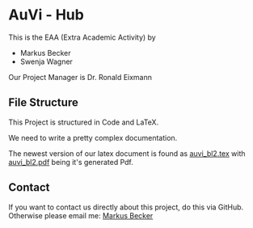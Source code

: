AuVi - Hub
==========
This is the EAA (Extra Academic Activity) by
- Markus Becker
- Swenja Wagner 

Our Project Manager is Dr. Ronald Eixmann

File Structure
--------------
This Project is structured in Code and LaTeX.

We need to write a pretty complex documentation.

The newest version of our latex document is found as [auvi_bl2.tex](/Latex/Lernleistung/auvi_bl2.tex) with [auvi_bl2.pdf](/Latex/Lernleistung/auvi_bl2.pdf) being it's generated Pdf.  

Contact
-------
If you want to contact us directly about this project, do this via GitHub. Otherwise please email me: [Markus Becker](mailto:markus@tibyte.net?subject=AuVi)
